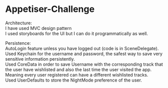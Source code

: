 # Appetiser-Challenge
Architecture:\
I have used MVC design pattern\
I used storyboards for the UI but I can do it programmatically as well.

Persistence:\
AutoLogin feature unless you have logged out (code is in SceneDelegate).\
Used Keychain for the username and password, the safest way to save very sensitive information persistently.\
Used CoreData in order to save Username with the corresponding track that the user have wishlisted and also the last time the user visited the app. Meaning every user registered can have a different wishlisted tracks.\
Used UserDefaults to store the NightMode preference of the user.
